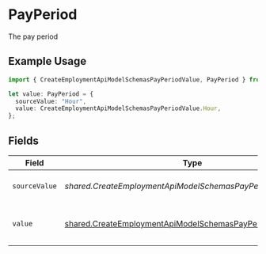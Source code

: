 # PayPeriod

The pay period

## Example Usage

```typescript
import { CreateEmploymentApiModelSchemasPayPeriodValue, PayPeriod } from "@stackone/stackone-client-ts/sdk/models/shared";

let value: PayPeriod = {
  sourceValue: "Hour",
  value: CreateEmploymentApiModelSchemasPayPeriodValue.Hour,
};
```

## Fields

| Field                                                                                                                               | Type                                                                                                                                | Required                                                                                                                            | Description                                                                                                                         | Example                                                                                                                             |
| ----------------------------------------------------------------------------------------------------------------------------------- | ----------------------------------------------------------------------------------------------------------------------------------- | ----------------------------------------------------------------------------------------------------------------------------------- | ----------------------------------------------------------------------------------------------------------------------------------- | ----------------------------------------------------------------------------------------------------------------------------------- |
| `sourceValue`                                                                                                                       | *shared.CreateEmploymentApiModelSchemasPayPeriodSourceValue*                                                                        | :heavy_minus_sign:                                                                                                                  | The source value of the pay period.                                                                                                 | Hour                                                                                                                                |
| `value`                                                                                                                             | [shared.CreateEmploymentApiModelSchemasPayPeriodValue](../../../sdk/models/shared/createemploymentapimodelschemaspayperiodvalue.md) | :heavy_minus_sign:                                                                                                                  | The pay period of the job postings.                                                                                                 | hour                                                                                                                                |